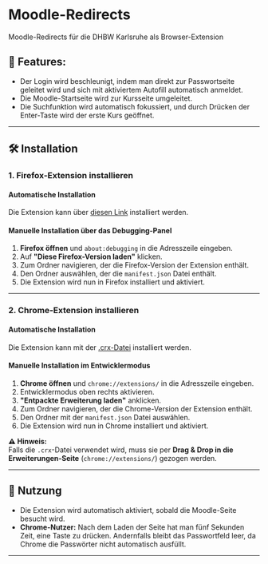 # Moodle-Redirects
Moodle-Redirects für die DHBW Karlsruhe als Browser-Extension

## 🚀 Features:
- Der Login wird beschleunigt, indem man direkt zur Passwortseite geleitet wird und sich mit aktiviertem Autofill automatisch anmeldet.
- Die Moodle-Startseite wird zur Kursseite umgeleitet.
- Die Suchfunktion wird automatisch fokussiert, und durch Drücken der Enter-Taste wird der erste Kurs geöffnet.

---

## 🛠 Installation

### **1. Firefox-Extension installieren**

#### **Automatische Installation**
Die Extension kann über [diesen Link](https://addons.mozilla.org/firefox/downloads/file/4454273/59dd0869e20f43a1b0d4-1.0.xpi) installiert werden.

#### **Manuelle Installation über das Debugging-Panel**
1. **Firefox öffnen** und `about:debugging` in die Adresszeile eingeben.
2. Auf **"Diese Firefox-Version laden"** klicken.
3. Zum Ordner navigieren, der die Firefox-Version der Extension enthält.
4. Den Ordner auswählen, der die `manifest.json` Datei enthält.
5. Die Extension wird nun in Firefox installiert und aktiviert.

---

### **2. Chrome-Extension installieren**

#### **Automatische Installation**
Die Extension kann mit der [.crx-Datei](chrome/chrome.crx) installiert werden.  

#### **Manuelle Installation im Entwicklermodus**
1. **Chrome öffnen** und `chrome://extensions/` in die Adresszeile eingeben.
2. Entwicklermodus oben rechts aktivieren.
3. **"Entpackte Erweiterung laden"** anklicken.
4. Zum Ordner navigieren, der die Chrome-Version der Extension enthält.
5. Den Ordner mit der `manifest.json` Datei auswählen.
6. Die Extension wird nun in Chrome installiert und aktiviert.

**⚠️ Hinweis:**  
Falls die `.crx`-Datei verwendet wird, muss sie per **Drag & Drop in die Erweiterungen-Seite** (`chrome://extensions/`) gezogen werden.

---

## 📌 Nutzung

- Die Extension wird automatisch aktiviert, sobald die Moodle-Seite besucht wird.  
- **Chrome-Nutzer:** Nach dem Laden der Seite hat man fünf Sekunden Zeit, eine Taste zu drücken. Andernfalls bleibt das Passwortfeld leer, da Chrome die Passwörter nicht automatisch ausfüllt.  

---